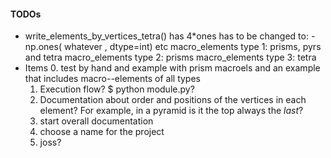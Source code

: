 #### TODOs
* write_elements_by_vertices_tetra() has 4\*ones 
has to be changed to: -np.ones( whatever , dtype=int) etc
macro_elements type 1: prisms, pyrs and tetra
macro_elements type 2: prisms
macro_elements type 3: tetra
* Items
  0. test by hand and example with prism macroels and an example
        that includes macro--elements of all types
  1. Execution flow? $ python module.py?
  2. Documentation about order and positions 
     of the vertices in each element? For example, in a pyramid is it the top always
     the _last_?
  3. start overall documentation
  4. choose a name for the project
  5. joss?

